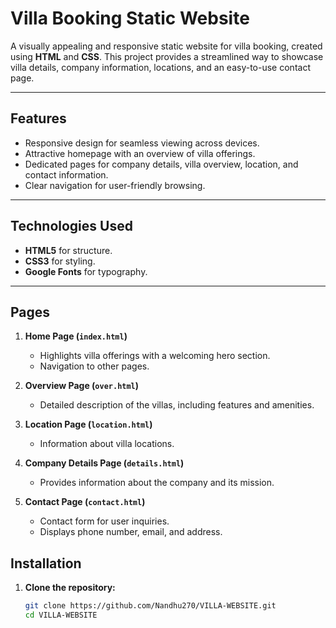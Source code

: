 
# Villa Booking Static Website

A visually appealing and responsive static website for villa booking, created using **HTML** and **CSS**. This project provides a streamlined way to showcase villa details, company information, locations, and an easy-to-use contact page.

---

## Features

- Responsive design for seamless viewing across devices.
- Attractive homepage with an overview of villa offerings.
- Dedicated pages for company details, villa overview, location, and contact information.
- Clear navigation for user-friendly browsing.

---

## Technologies Used

- **HTML5** for structure.
- **CSS3** for styling.
- **Google Fonts** for typography.

---

## Pages

1. **Home Page (`index.html`)**
   - Highlights villa offerings with a welcoming hero section.
   - Navigation to other pages.

2. **Overview Page (`over.html`)**
   - Detailed description of the villas, including features and amenities.

3. **Location Page (`location.html`)**
   - Information about villa locations.

4. **Company Details Page (`details.html`)**
   - Provides information about the company and its mission.

5. **Contact Page (`contact.html`)**
   - Contact form for user inquiries.
   - Displays phone number, email, and address.


## Installation

1. **Clone the repository:**
   ```bash
   git clone https://github.com/Nandhu270/VILLA-WEBSITE.git
   cd VILLA-WEBSITE


  
